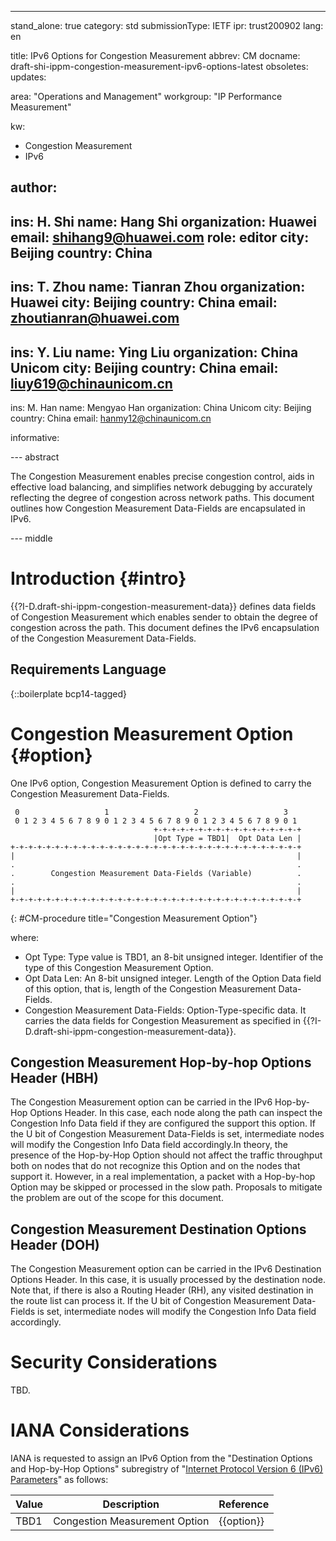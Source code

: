 ---
stand_alone: true
category: std
submissionType: IETF
ipr: trust200902
lang: en

title: IPv6 Options for Congestion Measurement
abbrev: CM
docname: draft-shi-ippm-congestion-measurement-ipv6-options-latest
obsoletes:
updates:

area: "Operations and Management"
workgroup: "IP Performance Measurement"

kw:
  - Congestion Measurement
  - IPv6

author:
 -
  ins: H. Shi
  name: Hang Shi
  organization: Huawei
  email: shihang9@huawei.com
  role: editor
  city: Beijing
  country: China
 -
  ins: T. Zhou
  name: Tianran Zhou
  organization: Huawei
  city: Beijing
  country: China
  email: zhoutianran@huawei.com
 -
  ins: Y. Liu
  name: Ying Liu
  organization: China Unicom
  city: Beijing
  country: China
  email: liuy619@chinaunicom.cn
 -
  ins: M. Han
  name: Mengyao Han
  organization: China Unicom
  city: Beijing
  country: China
  email: hanmy12@chinaunicom.cn


informative:


--- abstract

The Congestion Measurement enables precise congestion control, aids in effective load balancing, and simplifies network debugging by accurately reflecting the degree of congestion across network paths. This document outlines how Congestion Measurement Data-Fields are encapsulated in IPv6.

--- middle

# Introduction {#intro}

{{?I-D.draft-shi-ippm-congestion-measurement-data}} defines data fields of Congestion Measurement which enables sender to obtain the degree of congestion across the path. This document defines the IPv6 encapsulation of the Congestion Measurement Data-Fields.

## Requirements Language

{::boilerplate bcp14-tagged}

# Congestion Measurement Option {#option}

One IPv6 option, Congestion Measurement Option is defined to carry the Congestion Measurement Data-Fields.

~~~
 0                   1                   2                   3
 0 1 2 3 4 5 6 7 8 9 0 1 2 3 4 5 6 7 8 9 0 1 2 3 4 5 6 7 8 9 0 1
                                +-+-+-+-+-+-+-+-+-+-+-+-+-+-+-+-+
                                |Opt Type = TBD1|  Opt Data Len |
+-+-+-+-+-+-+-+-+-+-+-+-+-+-+-+-+-+-+-+-+-+-+-+-+-+-+-+-+-+-+-+-+
|                                                               |
.                                                               .
.        Congestion Measurement Data-Fields (Variable)          .
.                                                               .
|                                                               |
+-+-+-+-+-+-+-+-+-+-+-+-+-+-+-+-+-+-+-+-+-+-+-+-+-+-+-+-+-+-+-+-+
~~~
{: #CM-procedure title="Congestion Measurement Option"}

where:

- Opt Type: Type value is TBD1, an 8-bit unsigned integer. Identifier of the type of this Congestion Measurement Option.
- Opt Data Len: An 8-bit unsigned integer. Length of the Option Data field of this option, that is, length of the Congestion Measurement Data-Fields.
- Congestion Measurement Data-Fields: Option-Type-specific data. It carries the data fields for Congestion Measurement as specified in {{?I-D.draft-shi-ippm-congestion-measurement-data}}.

## Congestion Measurement Hop-by-hop Options Header (HBH)

The Congestion Measurement option can be carried in the IPv6 Hop-by-Hop Options Header. In this case, each node along the path can inspect the Congestion Info Data field if they are configured the support this option. If the U bit of Congestion Measurement Data-Fields is set, intermediate nodes will modify the Congestion Info Data field accordingly.In theory, the presence of the Hop-by-Hop Option should not affect the traffic throughput both on nodes that do not recognize this Option and on the nodes that support it. However, in a real implementation, a packet with a Hop-by-hop Option may be skipped or processed in the slow path. Proposals to mitigate the problem are out of the scope for this document.

## Congestion Measurement Destination Options Header (DOH)

The Congestion Measurement option can be carried in the IPv6 Destination Options Header. In this case, it is usually processed by the destination node. Note that, if there is also a Routing Header (RH), any visited destination in the route list can process it. If the U bit of Congestion Measurement Data-Fields is set, intermediate nodes will modify the Congestion Info Data field accordingly.

# Security Considerations

TBD.

# IANA Considerations


IANA is requested to assign an IPv6 Option from the "Destination Options and Hop-by-Hop Options" subregistry of "[Internet Protocol Version 6 (IPv6) Parameters](https://www.iana.org/assignments/ipv6-parameters/)" as follows:

| Value | Description | Reference |
|-------|-------------|-----------|
| TBD1  | Congestion Measurement Option | {{option}} |
